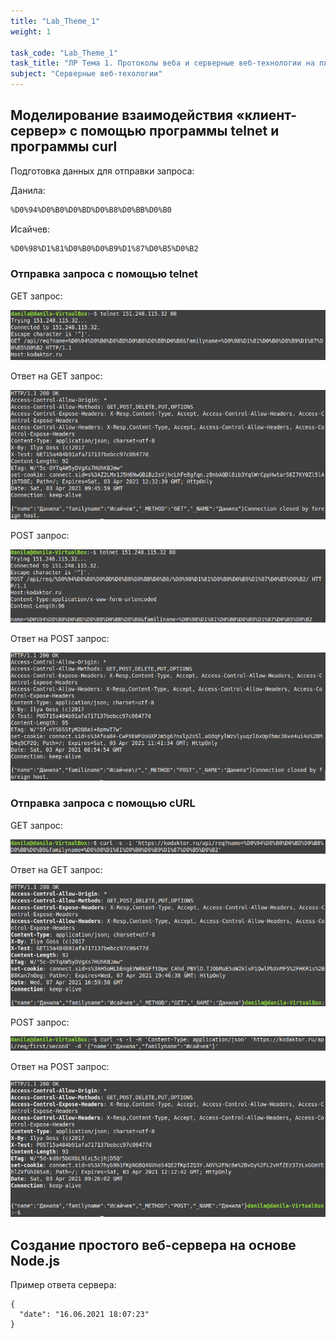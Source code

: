 ```yaml
---
title: "Lab_Theme_1"
weight: 1

task_code: "Lab_Theme_1"
task_title: "ЛР Тема 1. Протоколы веба и серверные веб-технологии на платформе Node.js"
subject: "Серверные веб-техологии"
---
```


## Моделирование взаимодействия «клиент-сервер» с помощью программы telnet и программы curl

Подготовка данных для отправки запроса:

Данила: 

```bash
%D0%94%D0%B0%D0%BD%D0%B8%D0%BB%D0%B0
```

Исайчев:

```bash
%D0%98%D1%81%D0%B0%D0%B9%D1%87%D0%B5%D0%B2
```

### Отправка запроса с помощью telnet

GET запрос:

![GET запрос](./lab-1-screenshots/telnet-get-req.png) 

Ответ на GET запрос:

![Ответ на GET запрос](./lab-1-screenshots/telnet-get-res.png) 

POST запрос:

![POST запрос](./lab-1-screenshots/telnet-post-req.png) 

Ответ на POST запрос:

![Ответ на POST запрос](./lab-1-screenshots/telnet-post-res.png)  

### Отправка запроса с помощью cURL

GET запрос:

![GET запрос](./lab-1-screenshots/curl-get-req.png) 

Ответ на GET запрос:

![Ответ на GET запрос](./lab-1-screenshots/curl-get-res.png) 

POST запрос:

![POST запрос](./lab-1-screenshots/curl-post-req.png) 

Ответ на POST запрос:

![Ответ на POST запрос](./lab-1-screenshots/curl-post-res.png)  

## Создание простого веб-сервера на основе Node.js

Пример ответа сервера:

```
{
  "date": "16.06.2021 18:07:23"
}
```
